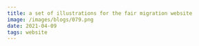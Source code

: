 ```yaml
---
title: a set of illustrations for the fair migration website
image: /images/blogs/079.png
date: 2021-04-09
tags: website
---
```

